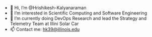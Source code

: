 - 👋 Hi, I’m @Hrishikesh-Kalyanaraman
- 👀 I’m interested in Scientific Computing and Software Engineering 
- 🌱 I’m currently doing DevOps Research and lead the Strategy and Telemetry Team at Illini Solar Car
- 📫 Contact me: hk39@illinois.edu

<!---
Hrishikesh-Kalyanaraman/Hrishikesh-Kalyanaraman is a ✨ special ✨ repository because its `README.md` (this file) appears on your GitHub profile.
You can click the Preview link to take a look at your changes.
--->
